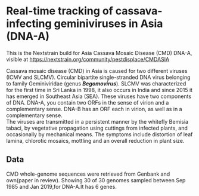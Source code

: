 # Real-time tracking of cassava-infecting geminiviruses in Asia (DNA-A)
This is the Nextstrain build for Asia Cassava Mosaic Disease (CMD) DNA-A, visible at https://nextstrain.org/community/pestdisplace/CMDASIA

Cassava mosaic disease (CMD) in Asia is caused for two different viruses (ICMV and SLCMV). Circular bipartite single-stranded DNA virus belonging to family Geminiviridae (genus ***Begomovirus***). 
SLCMV was characterized for the first time in Sri Lanka in 1998, it also occurs in India and since 2015 it has emerged in Southeast Asia (SEA).
These viruses have two components of DNA. DNA-A, you contain two ORFs in the sense of virion and a complementary sense. DNA-B has an ORF each in virion, as well as in a complementary sense.  
The viruses are transmitted in a persistent manner by the whitefly Bemisia tabaci, by vegetative propagation using cuttings from infected plants, and occasionally by mechanical means. The symptoms include distortion of leaf lamina, chlorotic mosaics, mottling and an overall reduction in plant size.

## Data
CMD whole-genome sequences were retrieved from Genbank and own(paper in review).
Showing 30 of 30 genomes sampled between Sep 1985 and Jan 2019,for DNA-A.It has 6 genes.

